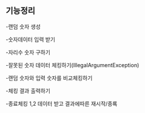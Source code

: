 ## 기능정리

-랜덤 숫자 생성

-숫자데이터 입력 받기

-자리수 숫자 구하기

-잘못된 숫자 데이터 체킹하기(IllegalArgumentException)

-랜덤 숫자와 입력 숫자를 비교체킹하기

-체킹 결과 출력하기

-종료체킹 1,2 데이터 받고 결과에따른 재시작/종룍

